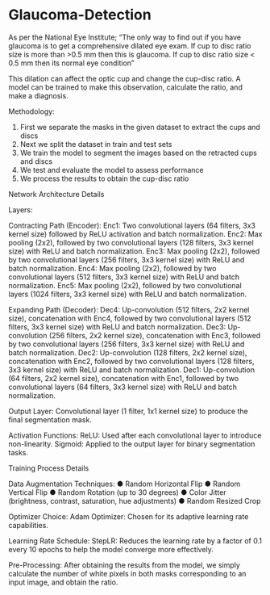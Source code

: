 # Glaucoma-Detection

As per the National Eye Institute;
“The only way to find out if you have glaucoma is to get a comprehensive
dilated eye exam. If cup to disc ratio size is more than >0.5 mm then this is glaucoma. If cup to
disc ratio size < 0.5 mm then its normal eye condition”

This dilation can affect the optic cup and change the cup-disc ratio. A model can be trained to
make this observation, calculate the ratio, and make a diagnosis.

Methodology:
1. First we separate the masks in the given dataset to extract the cups and discs
2. Next we split the dataset in train and test sets
3. We train the model to segment the images based on the retracted cups and discs
4. We test and evaluate the model to assess performance
5. We process the results to obtain the cup-disc ratio

Network Architecture Details

Layers:

Contracting Path (Encoder):
Enc1: Two convolutional layers (64 filters, 3x3 kernel size) followed by ReLU activation and
batch normalization.
Enc2: Max pooling (2x2), followed by two convolutional layers (128 filters, 3x3 kernel size)
with ReLU and batch normalization.
Enc3: Max pooling (2x2), followed by two convolutional layers (256 filters, 3x3 kernel size)
with ReLU and batch normalization.
Enc4: Max pooling (2x2), followed by two convolutional layers (512 filters, 3x3 kernel size)
with ReLU and batch normalization.
Enc5: Max pooling (2x2), followed by two convolutional layers (1024 filters, 3x3 kernel size)
with ReLU and batch normalization.

Expanding Path (Decoder):
Dec4: Up-convolution (512 filters, 2x2 kernel size), concatenation with Enc4, followed by two
convolutional layers (512 filters, 3x3 kernel size) with ReLU and batch normalization.
Dec3: Up-convolution (256 filters, 2x2 kernel size), concatenation with Enc3, followed by two
convolutional layers (256 filters, 3x3 kernel size) with ReLU and batch normalization.
Dec2: Up-convolution (128 filters, 2x2 kernel size), concatenation with Enc2, followed by two
convolutional layers (128 filters, 3x3 kernel size) with ReLU and batch normalization.
Dec1: Up-convolution (64 filters, 2x2 kernel size), concatenation with Enc1, followed by two
convolutional layers (64 filters, 3x3 kernel size) with ReLU and batch normalization.

Output Layer: Convolutional layer (1 filter, 1x1 kernel size) to produce the final segmentation
mask.

Activation Functions:
ReLU: Used after each convolutional layer to introduce non-linearity.
Sigmoid: Applied to the output layer for binary segmentation tasks.

Training Process Details

Data Augmentation Techniques:
● Random Horizontal Flip
● Random Vertical Flip
● Random Rotation (up to 30 degrees)
● Color Jitter (brightness, contrast, saturation, hue adjustments)
● Random Resized Crop

Optimizer Choice:
Adam Optimizer: Chosen for its adaptive learning rate capabilities.

Learning Rate Schedule:
StepLR: Reduces the learning rate by a factor of 0.1 every 10 epochs to help the model converge
more effectively.

Pre-Processing:
After obtaining the results from the model, we simply calculate the number of white pixels in
both masks corresponding to an input image, and obtain the ratio.

